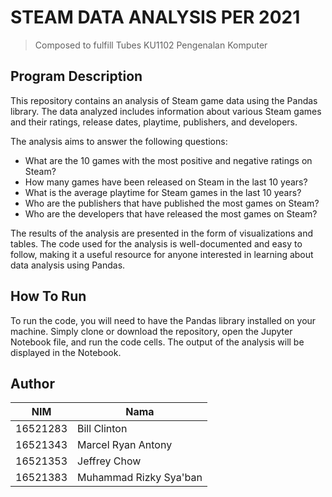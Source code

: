 # STEAM DATA ANALYSIS PER 2021
> Composed to fulfill Tubes KU1102 Pengenalan Komputer

## Program Description
This repository contains an analysis of Steam game data using the Pandas library. The data analyzed includes information about various Steam games and their ratings, release dates, playtime, publishers, and developers.

The analysis aims to answer the following questions:
* What are the 10 games with the most positive and negative ratings on Steam?
* How many games have been released on Steam in the last 10 years?
* What is the average playtime for Steam games in the last 10 years?
* Who are the publishers that have published the most games on Steam?
* Who are the developers that have released the most games on Steam?

The results of the analysis are presented in the form of visualizations and tables. The code used for the analysis is well-documented and easy to follow, making it a useful resource for anyone interested in learning about data analysis using Pandas.

## How To Run
To run the code, you will need to have the Pandas library installed on your machine. Simply clone or download the repository, open the Jupyter Notebook file, and run the code cells. The output of the analysis will be displayed in the Notebook.

## Author
| NIM  | Nama |
| ------------- | ------------- |
| 16521283 | Bill Clinton  |
| 16521343 | Marcel Ryan Antony  |
| 16521353 | Jeffrey Chow |
| 16521383 | Muhammad Rizky Sya'ban |
